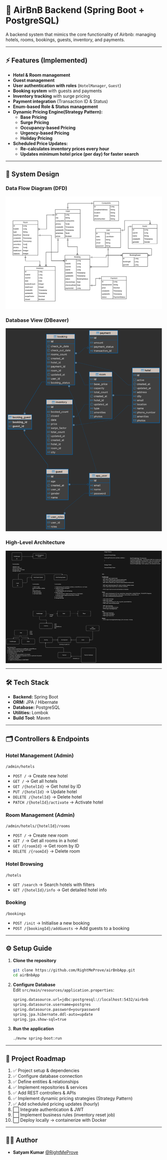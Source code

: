 # 🏨 AirBnB Backend (Spring Boot + PostgreSQL)

A backend system that mimics the core functionality of Airbnb: managing hotels, rooms, bookings, guests, inventory, and payments.

---

## ⚡ Features (Implemented)

- **Hotel & Room management**
- **Guest management**
- **User authentication with roles** (`HotelManager`, `Guest`)
- **Booking system** with guests and payments
- **Inventory tracking** with surge pricing
- **Payment integration** (Transaction ID & Status)
- **Enum-based Role & Status management**
- **Dynamic Pricing Engine(Strategy Pattern):**
  - **Base Pricing**
  - **Surge Pricing**
  - **Occupancy-based Pricing**
  - **Urgency-based Pricing**
  - **Holiday Pricing**
- **Scheduled Price Updates:**
  - **Re-calculates inventory prices every hour**
  - **Updates minimum hotel price (per day) for faster search**

---

## 📐 System Design

### Data Flow Diagram (DFD)
![DFD](./DFD_airBnb.png)

### Database View (DBeaver)
![DFD DBeaver](./DFD_airBnb_DBeaverView.png)

### High-Level Architecture
![System Design](./Design_airBnb.png)

---

## 🛠 Tech Stack

- **Backend:** Spring Boot
- **ORM:** JPA / Hibernate
- **Database:** PostgreSQL
- **Utilities:** Lombok
- **Build Tool:** Maven

---

## 🗂 Controllers & Endpoints

### Hotel Management (Admin)
`/admin/hotels`
- `POST /` → Create new hotel
- `GET /` → Get all hotels
- `GET /{hotelId}` → Get hotel by ID
- `PUT /{hotelId}` → Update hotel
- `DELETE /{hotelId}` → Delete hotel
- `PATCH /{hotelId}/activate` → Activate hotel

### Room Management (Admin)
`/admin/hotels/{hotelId}/rooms`
- `POST /` → Create new room
- `GET /` → Get all rooms in a hotel
- `GET /{roomId}` → Get room by ID
- `DELETE /{roomId}` → Delete room

### Hotel Browsing
`/hotels`
- `GET /search` → Search hotels with filters
- `GET /{hotelId}/info` → Get detailed hotel info

### Booking
`/bookings`
- `POST /init` → Initialise a new booking
- `POST /{bookingId}/addGuests` → Add guests to a booking

---

## ⚙️ Setup Guide

1. **Clone the repository**
   ```bash
   git clone https://github.com/RightMeProve/airBnbApp.git
   cd airBnbApp
   ```

2. **Configure Database**  
   Edit `src/main/resources/application.properties`:
   ```properties
   spring.datasource.url=jdbc:postgresql://localhost:5432/airbnb
   spring.datasource.username=postgres
   spring.datasource.password=yourpassword
   spring.jpa.hibernate.ddl-auto=update
   spring.jpa.show-sql=true
   ```

3. **Run the application**
   ```bash
   ./mvnw spring-boot:run
   ```

---

## 📂 Project Roadmap

1. ✅ Project setup & dependencies
2. ✅ Configure database connection
3. ✅ Define entities & relationships
4. ✅ Implement repositories & services
5. ✅ Add REST controllers & APIs
6. ✅ Implement dynamic pricing strategies (Strategy Pattern)
7. ✅ Add scheduled pricing updates (hourly)
8. ⬜ Integrate authentication & JWT
9. ⬜ Implement business rules (inventory reset job)
8. ⬜ Deploy locally → containerize with Docker

---

## 👨‍💻 Author

- **Satyam Kumar** [@RightMeProve](https://github.com/RightMeProve)

